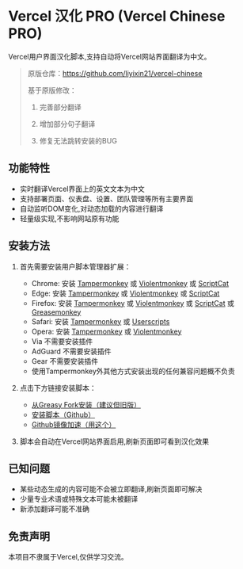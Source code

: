 # Vercel 汉化 PRO (Vercel Chinese PRO)

Vercel用户界面汉化脚本,支持自动将Vercel网站界面翻译为中文。

> 原版仓库：https://github.com/liyixin21/vercel-chinese
>
> 基于原版修改：
>
> 1. 完善部分翻译
>
> 2. 增加部分句子翻译
>
> 3. 修复无法跳转安装的BUG


## 功能特性

- 实时翻译Vercel界面上的英文文本为中文
- 支持部署页面、仪表盘、设置、团队管理等所有主要界面
- 自动监听DOM变化,对动态加载的内容进行翻译
- 轻量级实现,不影响网站原有功能

## 安装方法

1. 首先需要安装用户脚本管理器扩展：
   - Chrome: 安装 [Tampermonkey](https://www.tampermonkey.net/) 或 [Violentmonkey](https://violentmonkey.github.io/) 或 [ScriptCat](https://violentmonkey.github.io/)
   - Edge: 安装 [Tampermonkey](https://www.tampermonkey.net/) 或 [Violentmonkey](https://violentmonkey.github.io/) 或 [ScriptCat](https://violentmonkey.github.io/)
   - Firefox: 安装 [Tampermonkey](https://www.tampermonkey.net/) 或 [Violentmonkey](https://violentmonkey.github.io/) 或 [ScriptCat](https://violentmonkey.github.io/) 或 [Greasemonkey](https://addons.mozilla.org/zh-CN/firefox/addon/greasemonkey/)
   - Safari: 安装 [Tampermonkey](https://www.tampermonkey.net/) 或 [Userscripts](https://apps.apple.com/app/userscripts/id1463298887)
   - Opera: 安装 [Tampermonkey](https://www.tampermonkey.net/) 或 [Violentmonkey](https://violentmonkey.github.io/)
   - Via 不需要安装插件
   - AdGuard 不需要安装插件
   - Gear 不需要安装插件
   - 使用Tampermonkey外其他方式安装出现的任何兼容问题概不负责

2. 点击下方链接安装脚本：
   - [从Greasy Fork安装（建议但旧版）](https://greasyfork.org/zh-CN/scripts/546025-vercel-%E6%B1%89%E5%8C%96-pro)
   - [安装脚本（Github）](https://github.com/quan-ge/vercel-chinese-pro/raw/main/vercel-chinese.user.js)
   - [Github镜像加速（用这个）](https://proxy.pipers.cn/https://github.com/quan-ge/vercel-chinese-pro/raw/main/vercel-chinese.user.js)

4. 脚本会自动在Vercel网站界面启用,刷新页面即可看到汉化效果

## 已知问题

- 某些动态生成的内容可能不会被立即翻译,刷新页面即可解决
- 少量专业术语或特殊文本可能未被翻译
- 新添加翻译可能不准确

## 免责声明

本项目不隶属于Vercel,仅供学习交流。

